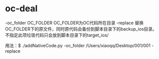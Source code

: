 # oc-deal

-oc_folder OC_FOLDER  OC_FOLDER为OC代码所在目录
-replace  替换OC_FOLDER下的原文件，同时原代码会备份到脚本目录下的backup_ios目录。不指定此项垃圾代码只会放到脚本目录下的target_ios/

用法：$ ./addNativeCode.py -oc_folder /Users/xiaoqq/Desktop/001/001  -replace
